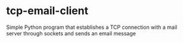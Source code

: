 # tcp-email-client
Simple Python program that establishes a TCP connection with a mail server through sockets and sends an email message

